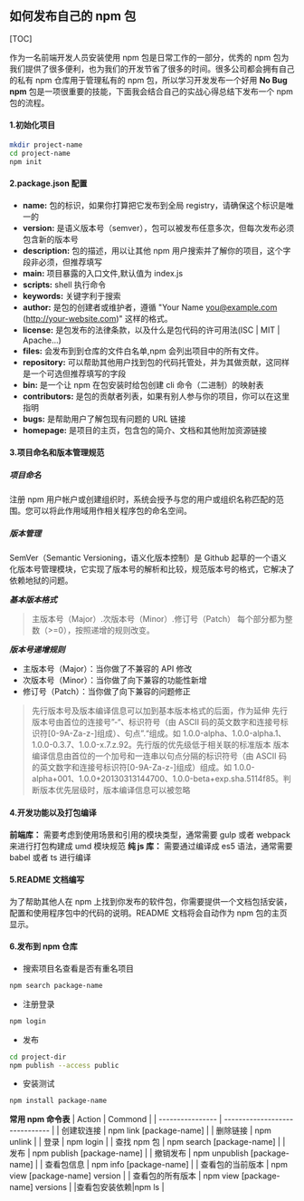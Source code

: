 ## 如何发布自己的 npm 包

[TOC]

作为一名前端开发人员安装使用 npm 包是日常工作的一部分，优秀的 npm 包为我们提供了很多便利，也为我们的开发节省了很多的时间。很多公司都会拥有自己的私有 npm 仓库用于管理私有的 npm 包，所以学习开发发布一个好用 **No Bug npm** 包是一项很重要的技能，下面我会结合自己的实战心得总结下发布一个 npm 包的流程。

#### 1.初始化项目

```bash
mkdir project-name
cd project-name
npm init
```

#### 2.package.json 配置

- **name:** 包的标识，如果你打算把它发布到全局 registry，请确保这个标识是唯一的
- **version:** 是语义版本号（semver），包可以被发布任意多次，但每次发布必须包含新的版本号
- **description:** 包的描述，用以让其他 npm 用户搜索并了解你的项目，这个字段非必须，但推荐填写
- **main:** 项目暴露的入口文件,默认值为 index.js
- **scripts:** shell 执行命令
- **keywords:** 关键字利于搜索
- **author:** 是包的创建者或维护者，遵循 "Your Name <you@example.com> (http://your-website.com)" 这样的格式。
- **license:** 是包发布的法律条款，以及什么是包代码的许可用法(ISC | MIT | Apache...)
- **files:** 会发布到到仓库的文件白名单,npm 会列出项目中的所有文件。
- **repository:** 可以帮助其他用户找到包的代码托管处，并为其做贡献，这同样是一个可选但推荐填写的字段
- **bin:** 是一个让 npm 在包安装时给包创建 cli 命令（二进制）的映射表
- **contributors:** 是包的贡献者列表，如果有别人参与你的项目，你可以在这里指明
- **bugs:** 是帮助用户了解包现有问题的 URL 链接
- **homepage:** 是项目的主页，包含包的简介、文档和其他附加资源链接

#### 3.项目命名和版本管理规范

##### 项目命名

注册 npm 用户帐户或创建组织时，系统会授予与您的用户或组织名称匹配的范围。您可以将此作用域用作相关程序包的命名空间。

##### 版本管理

SemVer（Semantic Versioning，语义化版本控制）是 Github 起草的一个语义化版本号管理模块，它实现了版本号的解析和比较，规范版本号的格式，它解决了依赖地狱的问题。

**_基本版本格式_**

> 主版本号（Major）.次版本号（Minor）.修订号（Patch）
> 每个部分都为整数（>=0），按照递增的规则改变。

**_版本号递增规则_**

- 主版本号（Major）：当你做了不兼容的 API 修改
- 次版本号（Minor）：当你做了向下兼容的功能性新增
- 修订号（Patch）：当你做了向下兼容的问题修正

> 先行版本号及版本编译信息可以加到基本版本格式的后面，作为延伸
> 先行版本号由首位的连接号”-“、标识符号（由 ASCII 码的英文数字和连接号标识符[0-9A-Za-z-]组成）、句点”.“组成。如 1.0.0-alpha、1.0.0-alpha.1、1.0.0-0.3.7、1.0.0-x.7.z.92。先行版的优先级低于相关联的标准版本
> 版本编译信息由首位的一个加号和一连串以句点分隔的标识符号（由 ASCII 码的英文数字和连接号标识符[0-9A-Za-z-]组成）组成。如 1.0.0-alpha+001、1.0.0+20130313144700、1.0.0-beta+exp.sha.5114f85。判断版本优先层级时，版本编译信息可以被忽略

#### 4.开发功能以及打包编译

**前端库：** 需要考虑到使用场景和引用的模块类型，通常需要 gulp 或者 webpack 来进行打包构建成 umd 模块规范
**纯 js 库：** 需要通过编译成 es5 语法，通常需要 babel 或者 ts 进行编译

#### 5.README 文档编写

为了帮助其他人在 npm 上找到你发布的软件包，你需要提供一个文档包括安装，配置和使用程序包中的代码的说明。README 文档将会自动作为 npm 包的主页显示。

#### 6.发布到 npm 仓库

- 搜索项目名查看是否有重名项目

```bash
npm search package-name
```

- 注册登录

```bash
npm login
```

- 发布

```bash
cd project-dir
npm publish --access public
```

- 安装测试

```bash
npm install package-name
```

**常用 npm 命令表**
| Action | Commond |
| ---------------- | ------------------------------ |
| 创建软连接 | npm link [package-name] |
| 删除链接 | npm unlink |
| 登录 | npm login |
| 查找 npm 包 | npm search [package-name] |
| 发布 | npm publish [package-name] |
| 撤销发布 | npm unpublish [package-name] |
| 查看包信息 | npm info [package-name] |
| 查看包的当前版本 | npm view [package-name] version |
| 查看包的所有版本 | npm view [package-name] versions |
|查看包安装依赖|npm ls |
